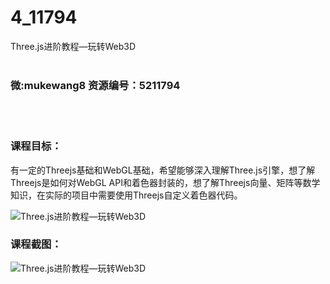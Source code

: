 # 4_11794
Three.js进阶教程—玩转Web3D
<br/></br>
<h3>微:mukewang8 资源编号：5211794</h3>
<br/></br>
<h3>课程目标：</h3>
<p>有一定的Threejs基础和WebGL基础，希望能够深入理解Three.js引擎，想了解Threejs是如何对WebGL API和着色器封装的，想了解Threejs向量、矩阵等数学知识，在实际的项目中需要使用Threejs自定义着色器代码。</p>
<p><img src="https://www.ko996.com/wp-content/uploads/img/2020/04/2-5-300x241.png" alt="Three.js进阶教程—玩转Web3D"></p>
<h3>课程截图：</h3>
<p><img src="https://www.ko996.com/wp-content/uploads/img/2020/04/1-5.png" alt="Three.js进阶教程—玩转Web3D"></p>
